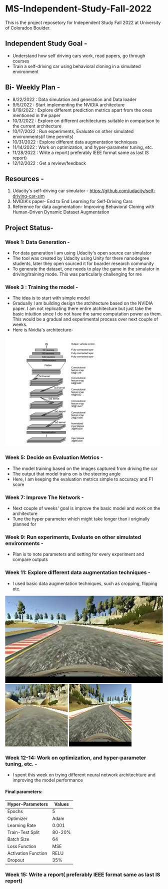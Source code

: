 # MS-Independent-Study-Fall-2022

This is the project reposetory for Independent Study Fall 2022 at University of Coloradoo Boulder.

## Independent Study Goal -

- Understand how self driving cars work, read papers, go through courses
- Train a self-driving car using behavioral cloning in a simulated environment

## Bi- Weekly Plan -

- 8/22/2022	: Data simulation and generation and Data loader
- 9/5/2022	: Start implementing the NVIDIA architecture
- 9/19/2022	: Explore different prediction metrics apart from the ones mentioned in the paper
- 10/3/2022	: Explore on different architectures suitable in comparison to the current architecture
- 10/17/2022 : Run experiments, Evaluate on other simulated environments(if time permits)
- 10/31/2022 : Explore different data augmentation techniques
- 11/14/2022 : Work on optimization, and hyper-parameter tuning, etc.
- 11/28/2022 : Write a report( preferably IEEE format same as last IS report)
- 12/12/2022 : Get a review/feedback

## Resources -

1. Udacity's self-driving car simulator - https://github.com/udacity/self-driving-car-sim
2. NVIDIA's paper- End to End Learning for Self-Driving Cars
3. Reference for data augmentation- Improving Behavioral Cloning with Human-Driven Dynamic Dataset Augmentation

## Project Status- 

### Week 1: Data Generation -

- For data generation I am using Udacity's open source car simulator
- The tool was created by Udacity using Unity for there nanodegree students, later they open sourced it for boarder research community
- To generate the dataset, one needs to play the game in the simulator in driving/training mode. This was particularly challenging for me

### Week 3 : Training the model -

- The idea is to start with simple model
- Gradually I am building design the atchitecture based on the NVIDIA paper. I am not replicating there entire atchitecture but just take the basic intuition since I do not have the same computation power as them. This would be a gradual and experimental process over next couple of weeks. 
- Here is Nvidia's architecture-

<img src="images\NVIDIA-architecture.png" width="500" height="350">

### Week 5: Decide on Evaluation Metrics -

- The model training based on the images captured from driving the car
- The output that model trains on is the steering angle
- Here, I am keeping the evaluation metrics simple to accuracy and F1 score

### Week 7: Improve The Network -

- Next couple of weeks' goal is improve the basic model and work on the architecture
- Tune the hyper parameter which might take longer than i originally planned for

### Week 9: Run experiments, Evaluate on other simulated environments -

- Plan is to note parameters and setting for every experiment and compare outputs

### Week 11: Explore different data augmentation techniques -
- I used basic data augmentation techniques, such as cropping, flipping etc.

<img src="output\track1.png"> 
 <img src="output\track1_cropped.png" width="200" height="200"> <img src="output\track1_flipped.png" width="200" height="200"> 

### Week 12-14: Work on optimization, and hyper-parameter tuning, etc. -

- I spent this week on trying different neural network architechture and improving the model performance
#### Final parameters:

| Hyper-Parameters  | Values  |
|---|---|
|  Epochs |  5  |
| Optimizer  | Adam   |
| Learning Rate  |  0.001  |
| Train-Test Split |  80-20%  |
| Batch Size  |  64  |
|  Loss Function |  MSE  |
| Activation Function  |  RELU  |
| Dropout  |  35%  |


### Week 15: Write a report( preferably IEEE format same as last IS report)

